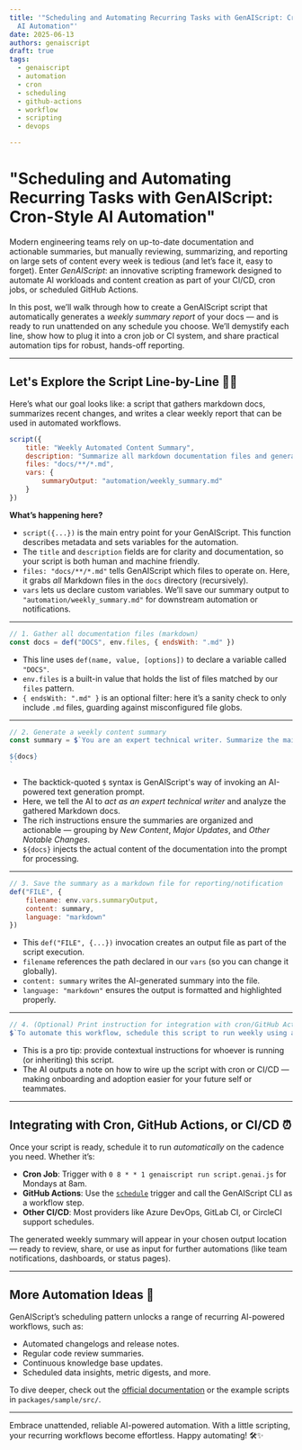 ```yaml
---
title: '"Scheduling and Automating Recurring Tasks with GenAIScript: Cron-Style
  AI Automation"'
date: 2025-06-13
authors: genaiscript
draft: true
tags:
  - genaiscript
  - automation
  - cron
  - scheduling
  - github-actions
  - workflow
  - scripting
  - devops

---
```


# "Scheduling and Automating Recurring Tasks with GenAIScript: Cron-Style AI Automation"

Modern engineering teams rely on up-to-date documentation and actionable summaries, but manually reviewing, summarizing, and reporting on large sets of content every week is tedious (and let’s face it, easy to forget). Enter _GenAIScript_: an innovative scripting framework designed to automate AI workloads and content creation as part of your CI/CD, cron jobs, or scheduled GitHub Actions.

In this post, we’ll walk through how to create a GenAIScript script that automatically generates a _weekly summary report_ of your docs — and is ready to run unattended on any schedule you choose. We’ll demystify each line, show how to plug it into a cron job or CI system, and share practical automation tips for robust, hands-off reporting.

---

## Let's Explore the Script Line-by-Line 🧑‍💻

Here’s what our goal looks like: a script that gathers markdown docs, summarizes recent changes, and writes a clear weekly report that can be used in automated workflows.

```js
script({
    title: "Weekly Automated Content Summary",
    description: "Summarize all markdown documentation files and generate a weekly summary report. Designed to be run on a schedule via cron, GitHub Actions, or CI/CD.",
    files: "docs/**/*.md",
    vars: {
        summaryOutput: "automation/weekly_summary.md"
    }
})
```

**What’s happening here?**

- `script({...})` is the main entry point for your GenAIScript. This function describes metadata and sets variables for the automation.
- The `title` and `description` fields are for clarity and documentation, so your script is both human and machine friendly.
- `files: "docs/**/*.md"` tells GenAIScript which files to operate on. Here, it grabs _all_ Markdown files in the `docs` directory (recursively).
- `vars` lets us declare custom variables. We’ll save our summary output to `"automation/weekly_summary.md"` for downstream automation or notifications.

---

```js
// 1. Gather all documentation files (markdown)
const docs = def("DOCS", env.files, { endsWith: ".md" })
```

- This line uses `def(name, value, [options])` to declare a variable called `"DOCS"`.
- `env.files` is a built-in value that holds the list of files matched by our `files` pattern.
- `{ endsWith: ".md" }` is an optional filter: here it’s a sanity check to only include `.md` files, guarding against misconfigured file globs.

---

```js
// 2. Generate a weekly content summary
const summary = $`You are an expert technical writer. Summarize the main updates, new content, and important changes from the following documentation files for this week. Focus on actionable insights and key highlights. Format the summary in markdown with clear sections for "New Content", "Major Updates", and "Other Notable Changes".

${docs}
`
```

- The backtick-quoted `$` syntax is GenAIScript's way of invoking an AI-powered text generation prompt.
- Here, we tell the AI to _act as an expert technical writer_ and analyze the gathered Markdown docs.
- The rich instructions ensure the summaries are organized and actionable — grouping by _New Content_, _Major Updates_, and _Other Notable Changes_.
- `${docs}` injects the actual content of the documentation into the prompt for processing.

---

```js
// 3. Save the summary as a markdown file for reporting/notification
def("FILE", {
    filename: env.vars.summaryOutput,
    content: summary,
    language: "markdown"
})
```

- This `def("FILE", {...})` invocation creates an output file as part of the script execution.
- `filename` references the path declared in our `vars` (so you can change it globally).
- `content: summary` writes the AI-generated summary into the file.
- `language: "markdown"` ensures the output is formatted and highlighted properly.

---

```js
// 4. (Optional) Print instruction for integration with cron/GitHub Actions
$`To automate this workflow, schedule this script to run weekly using a cron job, GitHub Actions schedule, or your CI/CD system. The summary will be available at ${env.vars.summaryOutput}.`
```

- This is a pro tip: provide contextual instructions for whoever is running (or inheriting) this script.
- The AI outputs a note on how to wire up the script with cron or CI/CD — making onboarding and adoption easier for your future self or teammates.

---

## Integrating with Cron, GitHub Actions, or CI/CD ⏰

Once your script is ready, schedule it to run _automatically_ on the cadence you need. Whether it’s:

- **Cron Job**: Trigger with `0 8 * * 1 genaiscript run script.genai.js` for Mondays at 8am.
- **GitHub Actions**: Use the [`schedule`](https://docs.github.com/en/actions/using-workflows/events-that-trigger-workflows#schedule) trigger and call the GenAIScript CLI as a workflow step.
- **Other CI/CD**: Most providers like Azure DevOps, GitLab CI, or CircleCI support schedules.

The generated weekly summary will appear in your chosen output location — ready to review, share, or use as input for further automations (like team notifications, dashboards, or status pages).

---

## More Automation Ideas 🚀

GenAIScript’s scheduling pattern unlocks a range of recurring AI-powered workflows, such as:

- Automated changelogs and release notes.
- Regular code review summaries.
- Continuous knowledge base updates.
- Scheduled data insights, metric digests, and more.

To dive deeper, check out the [official documentation](https://microsoft.github.io/genaiscript/) or the example scripts in `packages/sample/src/`.

---

Embrace unattended, reliable AI-powered automation. With a little scripting, your recurring workflows become effortless. Happy automating! 🛠️✨